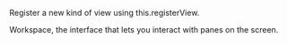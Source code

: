 Register a new kind of view using this.registerView.

Workspace, the interface that lets you interact with panes on the screen.